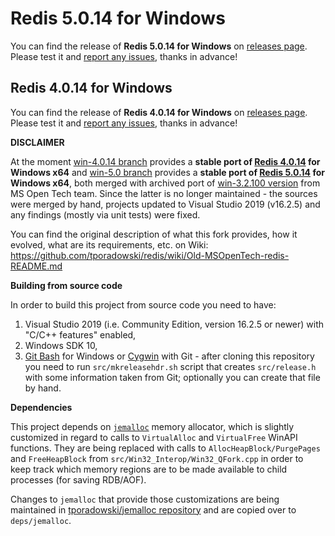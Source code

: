 # Redis 5.0.14 for Windows

You can find the release of **Redis 5.0.14 for Windows** on [releases page](https://github.com/tporadowski/redis/releases). Please test it and [report any issues](https://github.com/tporadowski/redis/wiki/Submitting-an-Issue), thanks in advance!

## Redis 4.0.14 for Windows

You can find the release of **Redis 4.0.14 for Windows** on [releases page](https://github.com/tporadowski/redis/releases). Please test it and [report any issues](https://github.com/tporadowski/redis/wiki/Submitting-an-Issue), thanks in advance!

**DISCLAIMER**

At the moment [win-4.0.14 branch](https://github.com/tporadowski/redis/tree/win-4.0.14) provides a **stable port of [Redis 4.0.14](https://github.com/antirez/redis/releases/tag/4.0.14) for Windows x64** and [win-5.0 branch](https://github.com/tporadowski/redis/tree/win-5.0) provides a **stable port of [Redis 5.0.14](https://github.com/redis/redis/releases/tag/5.0.14) for Windows x64**, both merged with archived port of [win-3.2.100 version](https://github.com/MicrosoftArchive/redis/releases/tag/win-3.2.100) from MS Open Tech team. Since the latter is no longer maintained - the sources were merged by hand, projects updated to Visual Studio 2019 (v16.2.5) and any findings (mostly via unit tests) were fixed.

You can find the original description of what this fork provides, how it evolved, what are its requirements, etc. on Wiki: https://github.com/tporadowski/redis/wiki/Old-MSOpenTech-redis-README.md

**Building from source code**

In order to build this project from source code you need to have:
  1. Visual Studio 2019 (i.e. Community Edition, version 16.2.5 or newer) with "C/C++ features" enabled,
  1. Windows SDK 10,
  1. [Git Bash](https://gitforwindows.org/) for Windows or [Cygwin](http://cygwin.com/) with Git - after cloning this repository you need to run `src/mkreleasehdr.sh` script that creates `src/release.h` with some information taken from Git; optionally you can create that file by hand.

**Dependencies**

This project depends on [`jemalloc`](https://github.com/jemalloc/jemalloc) memory allocator, which is slightly customized
in regard to calls to `VirtualAlloc` and `VirtualFree` WinAPI functions. They are being replaced with calls to `AllocHeapBlock/PurgePages`
and `FreeHeapBlock` from `src/Win32_Interop/Win32_QFork.cpp` in order to keep track which memory regions are to be made
available to child processes (for saving RDB/AOF).

Changes to `jemalloc` that provide those customizations are being maintained in [tporadowski/jemalloc repository](https://github.com/tporadowski/jemalloc)
and are copied over to `deps/jemalloc`.
